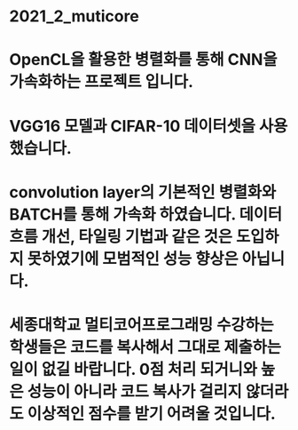 # 2021_2_muticore
# OpenCL을 활용한 병렬화를 통해 CNN을 가속화하는 프로젝트 입니다. 
# VGG16 모델과 CIFAR-10 데이터셋을 사용 했습니다.
# convolution layer의 기본적인 병렬화와 BATCH를 통해 가속화 하였습니다. 데이터 흐름 개선, 타일링 기법과 같은 것은 도입하지 못하였기에 모범적인 성능 향상은 아닙니다.
# 세종대학교 멀티코어프로그래밍 수강하는 학생들은 코드를 복사해서 그대로 제출하는 일이 없길 바랍니다. 0점 처리 되거니와 높은 성능이 아니라 코드 복사가 걸리지 않더라도 이상적인 점수를 받기 어려울 것입니다.
